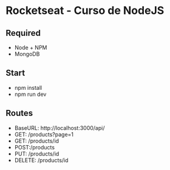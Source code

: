 # Rocketseat - Curso de NodeJS

## Required
- Node + NPM
- MongoDB

## Start
- npm install
- npm run dev

## Routes
- BaseURL: http://localhost:3000/api/
- GET: /products?page=1
- GET: /products/id
- POST:/products
- PUT: /products/id
- DELETE: /products/id
